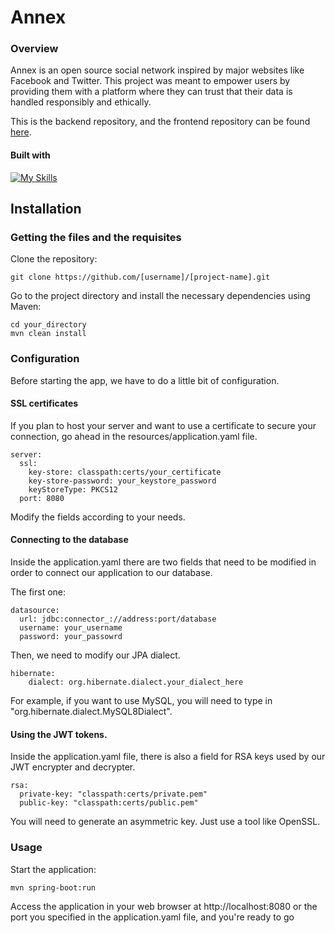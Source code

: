 # Annex
### Overview

Annex is an open source social network inspired by major websites like Facebook and Twitter. This project was meant to empower users by providing them with a platform where they can trust that their data is handled responsibly and ethically.

This is the backend repository, and the frontend repository can be found [here](https://github.com/ikiwq/new-annex-frontend).

#### Built with
[![My Skills](https://skillicons.dev/icons?i=java,spring&theme=light)](https://skillicons.dev)


## Installation
### Getting the files and the requisites
Clone the repository:

    git clone https://github.com/[username]/[project-name].git
Go to the project directory and install the necessary dependencies using Maven:

    cd your_directory
    mvn clean install

### Configuration
Before starting the app, we have to do a little bit of configuration.
    
#### SSL certificates
If you plan to host your server and want to use a certificate to secure your connection, go ahead in the resources/application.yaml file.

    server:
      ssl:
        key-store: classpath:certs/your_certificate
        key-store-password: your_keystore_password
        keyStoreType: PKCS12
      port: 8080
Modify the fields according to your needs.

#### Connecting to the database
Inside the application.yaml there are two fields that need to be modified in order to connect our application to our database.

The first one:

    datasource:
      url: jdbc:connector_://address:port/database
      username: your_username
      password: your_passowrd
Then, we need to modify our JPA dialect.

    hibernate:
        dialect: org.hibernate.dialect.your_dialect_here
        
For example, if you want to use MySQL, you will need to type in "org.hibernate.dialect.MySQL8Dialect".

#### Using the JWT tokens.
Inside the application.yaml file, there is also a field for RSA keys used by our JWT encrypter and decrypter.

    rsa:
      private-key: "classpath:certs/private.pem"
      public-key: "classpath:certs/public.pem"
 You will need to generate an asymmetric key. Just use a tool like OpenSSL.
  
### Usage
Start the application:

    mvn spring-boot:run
      
Access the application in your web browser at http://localhost:8080 or the port you specified in the application.yaml file, and you're ready to go
